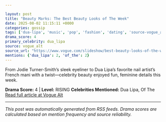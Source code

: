 ```yaml
---

layout: post
title: "Beauty Marks: The Best Beauty Looks of The Week"
date: 2025-08-02 11:15:11 +0000
categories: gossip
tags: ['dua-lipa', 'music', 'pop', 'fashion', 'dating', 'source-vogue_alt', 'drama-rising']
drama_score: 4
primary_celebrity: dua_lipa
source: vogue_alt
source_url: "https://www.vogue.com/slideshow/best-beauty-looks-of-the-week-august-3"
mentions: {'dua_lipa': 2, 'of_the': 2}
---
```


From Jodie Turner-Smith’s sleek eyeliner to Dua Lipa’s favorite nail artist’s French mani with a twist—celebrity beauty enjoyed fun, feminine details this week.

**Drama Score:** 4 | **Level:** RISING **Celebrities Mentioned:** Dua Lipa, Of The [Read full article at Vogue Alt](https://www.vogue.com/slideshow/best-beauty-looks-of-the-week-august-3)

---

*This post was automatically generated from RSS feeds. Drama scores are calculated based on mention frequency and source reliability.*